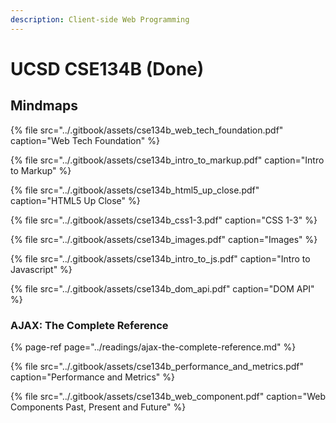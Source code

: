 ```yaml
---
description: Client-side Web Programming
---
```


# UCSD CSE134B \(Done\)

## Mindmaps

{% file src="../.gitbook/assets/cse134b\_web\_tech\_foundation.pdf" caption="Web Tech Foundation" %}

{% file src="../.gitbook/assets/cse134b\_intro\_to\_markup.pdf" caption="Intro to Markup" %}

{% file src="../.gitbook/assets/cse134b\_html5\_up\_close.pdf" caption="HTML5 Up Close" %}

{% file src="../.gitbook/assets/cse134b\_css1-3.pdf" caption="CSS 1-3" %}

{% file src="../.gitbook/assets/cse134b\_images.pdf" caption="Images" %}

{% file src="../.gitbook/assets/cse134b\_intro\_to\_js.pdf" caption="Intro to Javascript" %}

{% file src="../.gitbook/assets/cse134b\_dom\_api.pdf" caption="DOM API" %}

### AJAX: The Complete Reference

{% page-ref page="../readings/ajax-the-complete-reference.md" %}

{% file src="../.gitbook/assets/cse134b\_performance\_and\_metrics.pdf" caption="Performance and Metrics" %}

{% file src="../.gitbook/assets/cse134b\_web\_component.pdf" caption="Web Components Past, Present and Future" %}



